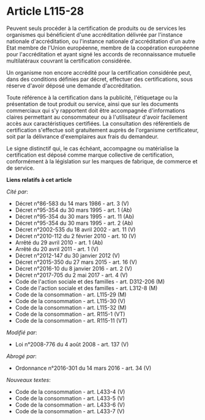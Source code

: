 # Article L115-28

Peuvent seuls procéder à la certification de produits ou de services les organismes qui bénéficient d'une accréditation
délivrée par l'instance nationale d'accréditation, ou l'instance nationale d'accréditation d'un autre Etat membre de l'Union
européenne, membre de la coopération européenne pour l'accréditation et ayant signé les accords de reconnaissance mutuelle
multilatéraux couvrant la certification considérée. 

Un organisme non encore accrédité pour la certification considérée peut, dans des conditions définies par décret, effectuer
des certifications, sous réserve d'avoir déposé une demande d'accréditation. 

Toute référence à la certification dans la publicité, l'étiquetage ou la présentation de tout produit ou service, ainsi que
sur les documents commerciaux qui s'y rapportent doit être accompagnée d'informations claires permettant au consommateur ou à
l'utilisateur d'avoir facilement accès aux caractéristiques certifiées. La consultation des référentiels de certification
s'effectue soit gratuitement auprès de l'organisme certificateur, soit par la délivrance d'exemplaires aux frais du
demandeur. 

Le signe distinctif qui, le cas échéant, accompagne ou matérialise la certification est déposé comme marque collective de
certification, conformément à la législation sur les marques de fabrique, de commerce et de service.

**Liens relatifs à cet article**

_Cité par_:

  - Décret n°86-583 du 14 mars 1986 - art. 3 (V)
  - Décret n°95-354 du 30 mars 1995 - art. 1 (Ab)
  - Décret n°95-354 du 30 mars 1995 - art. 11 (Ab)
  - Décret n°95-354 du 30 mars 1995 - art. 2 (Ab)
  - Décret n°2002-535 du 18 avril 2002 - art. 11 (V)
  - Décret n°2010-112 du 2 février 2010 - art. 10 (V)
  - Arrêté du 29 avril 2010 - art. 1 (Ab)
  - Arrêté du 20 avril 2011 - art. 1 (V)
  - Décret n°2012-147 du 30 janvier 2012 (V)
  - Décret n°2015-350 du 27 mars 2015 - art. 16 (V)
  - Décret n°2016-10 du 8 janvier 2016 - art. 2 (V)
  - Décret n°2017-705 du 2 mai 2017 - art. 4 (V)
  - Code de l'action sociale et des familles - art. D312-206 (M)
  - Code de l'action sociale et des familles - art. L312-8 (M)
  - Code de la consommation - art. L115-29 (M)
  - Code de la consommation - art. L115-30 (V)
  - Code de la consommation - art. L115-32 (M)
  - Code de la consommation - art. R115-1 (VT)
  - Code de la consommation - art. R115-11 (VT)

_Modifié par_:

  - Loi n°2008-776 du 4 août 2008 - art. 137 (V)

_Abrogé par_:

  - Ordonnance n°2016-301 du 14 mars 2016 - art. 34 (V)

_Nouveaux textes_:

  - Code de la consommation - art. L433-4 (V)
  - Code de la consommation - art. L433-5 (V)
  - Code de la consommation - art. L433-6 (V)
  - Code de la consommation - art. L433-7 (V)
